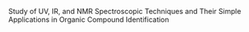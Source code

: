 Study of UV, IR, and NMR Spectroscopic Techniques and Their Simple Applications in Organic Compound Identification
